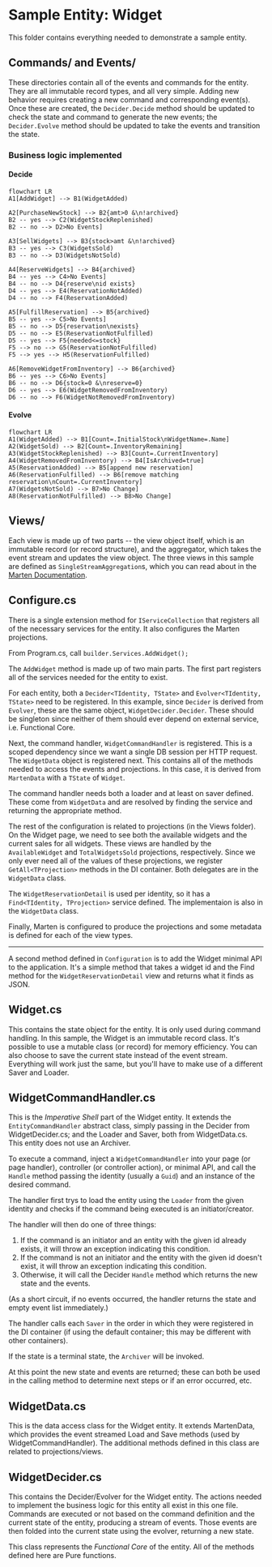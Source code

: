 # Sample Entity: Widget

This folder contains everything needed to demonstrate a sample entity.

## Commands/ and Events/
These directories contain all of the events and commands for
the entity. They are all immutable record types, and all very
simple. Adding new behavior requires creating a new command and
corresponding event(s). Once these are created, the `Decider.Decide`
method should be updated to check the state and command to
generate the new events; the `Decider.Evolve` method should be
updated to take the events and transition the state.

### Business logic implemented

#### Decide

```mermaid
flowchart LR
A1[AddWidget] --> B1(WidgetAdded)

A2[PurchaseNewStock] --> B2{amt>0 &\n!archived}
B2 -- yes --> C2(WidgetStockReplenished)
B2 -- no --> D2>No Events]

A3[SellWidgets] --> B3{stock>amt &\n!archived}
B3 -- yes --> C3(WidgetsSold)
B3 -- no --> D3(WidgetsNotSold)

A4[ReserveWidgets] --> B4{archived}
B4 -- yes --> C4>No Events]
B4 -- no --> D4{reserve\nid exists}
D4 -- yes --> E4(ReservationNotAdded)
D4 -- no --> F4(ReservationAdded)

A5[FulfillReservation] --> B5{archived}
B5 -- yes --> C5>No Events]
B5 -- no --> D5{reservation\nexists}
D5 -- no --> E5(ReservationNotFulfilled)
D5 -- yes --> F5{needed<=stock}
F5 --> no --> G5(ReservationNotFulfilled)
F5 --> yes --> H5(ReservationFulfilled)

A6[RemoveWidgetFromInventory] --> B6{archived}
B6 -- yes --> C6>No Events]
B6 -- no --> D6{stock=0 &\nreserve=0}
D6 -- yes --> E6(WidgetRemovedFromInventory)
D6 -- no --> F6(WidgetNotRemovedFromInventory)
```

#### Evolve
```mermaid
flowchart LR
A1(WidgetAdded) --> B1[Count=.InitialStock\nWidgetName=.Name]
A2(WidgetSold) --> B2[Count=.InventoryRemaining]
A3(WidgetStockReplenished) --> B3[Count=.CurrentInventory]
A4(WidgetRemovedFromInventory) --> B4[IsArchived=true]
A5(ReservationAdded) --> B5[append new reservation]
A6(ReservationFulfilled) --> B6[remove matching reservation\nCount=.CurrentInventory]
A7(WidgetsNotSold) --> B7>No Change]
A8(ReservationNotFulfilled) --> B8>No Change] 
```

## Views/
Each view is made up of two parts -- the view object itself, which
is an immutable record (or record structure), and the aggregator,
which takes the event stream and updates the view object. The
three views in this sample are defined as `SingleStreamAggregation`s,
which you can read about in the [Marten Documentation](https://martendb.io/events/projections/aggregate-projections.html).

## Configure.cs
There is a single extension method for `IServiceCollection` that 
registers all of the necessary services for the entity. It also
configures the Marten projections.

From Program.cs, call `builder.Services.AddWidget();`

The `AddWidget` method is made up of two main parts. The first part
registers all of the services needed for the entity to exist.

For each entity, both a `Decider<TIdentity, TState>` and `Evolver<TIdentity, TState>`
need to be registered. In this example, since `Decider` is derived from `Evolver`, these 
are the same object, `WidgetDecider.Decider`. These should be singleton since
neither of them should ever depend on external service, i.e. Functional Core.

Next, the command handler, `WidgetCommandHandler` is registered. This
is a scoped dependency since we want a single DB session per HTTP request.
The `WidgetData` object is registered next. This contains all of the methods
needed to access the events and projections. In this case, it is derived from
`MartenData` with a `TState` of `Widget`.

The command handler needs both a loader and at least on saver
defined. These come from `WidgetData` and are resolved by
finding the service and returning the appropriate method.

The rest of the configuration is related to projections (in the
Views folder). On the Widget page, we need to see both the
available widgets and the current sales for all widgets. These
views are handled by the `AvailableWidget` and `TotalWidgetsSold`
projections, respectively. Since we only ever need all of the values
of these projections, we register `GetAll<TProjection>` methods
in the DI container. Both delegates are in the `WidgetData` class.

The `WidgetReservationDetail` is used per identity, so it has a
`Find<TIdentity, TProjection>` service defined. The implementaion is
also in the `WidgetData` class.

Finally, Marten is configured to produce the projections and some
metadata is defined for each of the view types.

---

A second method defined in `Configuration` is to add the Widget minimal API to
the application. It's a simple method that takes a widget id and
the Find method for the `WidgetReservationDetail` view and returns
what it finds as JSON.

## Widget.cs
This contains the state object for the entity. It is only used
during command handling. In this sample, the Widget is an
immutable record class. It's possible to use a mutable class (or record)
for memory efficiency. You can also choose to save the current
state instead of the event stream. Everything will work just
the same, but you'll have to make use of a different Saver and
Loader.

## WidgetCommandHandler.cs
This is the *Imperative Shell* part of the Widget entity. It extends
the `EntityCommandHandler` abstract class, simply passing in 
the Decider from WidgetDecider.cs; and the Loader and Saver, both from WidgetData.cs.
This entity does not use an Archiver.

To execute a command, inject a `WidgetCommandHandler` into your
page (or page handler), controller (or controller action), or
minimal API, and call the `Handle` method passing the identity
(usually a `Guid`) and an instance of the desired command.

The handler first trys to load the entity using the `Loader` from the given
identity and checks if the command being executed is an initiator/creator.

The handler will then do one of three things:
1. If the command is an initiator and an entity with the given id already exists, it will throw an exception indicating this condition.
2. If the command is not an initiator and the entity with the given id doesn't exist, it will throw an exception indicating this condition.
3. Otherwise, it will call the Decider `Handle` method which returns the new state and the events.

(As a short circuit, if no events occurred, the handler returns the state and empty event list immediately.)

The handler calls each `Saver` in the order in which they
were registered in the DI container (if using the default container; this may be different with other containers).

If the state is a terminal state, the `Archiver` will be invoked.

At this point the new state and events are returned; these can
both be used in the calling method to determine next steps or 
if an error occurred, etc.

## WidgetData.cs
This is the data access class for the Widget entity. It extends
MartenData, which provides the event streamed Load and Save
methods (used by WidgetCommandHandler). The additional methods
defined in this class are related to projections/views.

## WidgetDecider.cs
This contains the Decider/Evolver for the Widget entity. The actions
needed to implement the business logic for this entity all exist in
this one file. Commands are executed or not based on the command
definition and the current state of the entity, producing a stream
of events. Those events are then folded into the current state using
the evolver, returning a new state.

This class represents the *Functional Core* of the entity. All of the
methods defined here are Pure functions.
